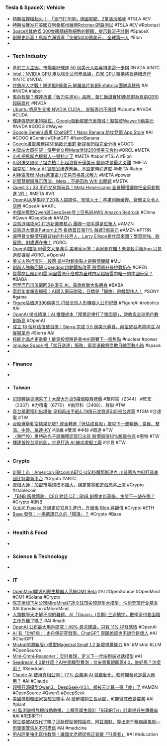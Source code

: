 ### Tesla & SpaceX; Vehicle
- [特斯拉撞樹起火！　「車門打不開」德國駕駛、2童活活燒死](https://www.ettoday.net/news/20250920/3036948.htm) #TSLA #EV
- [特斯拉獲准在美國亞利桑那州展開Robotaxi道路測試](https://ec.ltn.com.tw/article/breakingnews/5185341) #TSLA #EV #Robotaxi
- [SpaceX其他15,000隻眼睛細胞細胞的眼睛，提示載流子計劃](https://www.arch-web.com.tw/综合新闻/spacex其他15000隻眼睛細胞細胞的眼睛，提示載流子計劃/63051/) #SpaceX
- [創歷史新高！馬斯克淨資產「突破5000億美元」 全球第一人](https://tw.news.yahoo.com/創歷史新高-馬斯克淨資產-突破5000億美元-全球第-人-062800422.html) #Elon
-
- ### Tech Industry
- [基於三大主因，市場看好輝達 50 億美元入股英特爾這一步棋](https://technews.tw/2025/09/19/market-optimistic-about-nvidias-5-billion-investment-in-intel/) #NVDA #INTC
- [Intel：NVIDIA GPU 用以強化公司產品線，自家 GPU 架構將會持續進行](https://benchlife.info/intel-own-gpu-will-continue-as-future-product-will-use-nvidia-rtx-chiplets/) #INTC #NVDA
- [炒熱AI人才戰！輝達砸9億美元 網羅晶片新創Enfabrica團隊與技術](https://news.cnyes.com/news/id/6160050) #AI #NVDA #labor
- [風向有變？輝達放棄「致力先進AI」品牌，黃仁勳證實N1產品即為目前GB10超級晶片](https://hao.cnyes.com/post/195726) #NVDA
- [Ubuntu 將原生支援 NVIDIA CUDA， 安裝再也不麻煩](https://www.techbang.com/posts/125475-ubuntu-native-nvidia-cuda-support) #Ubuntu #NVDA #CUDA
- [輝達強勢進軍特斯拉、Google自動駕駛汽車領域！擬投資Wayve 5億美元](https://news.cnyes.com/news/id/6161551) #NVDA #GOOG #Wayve
- [Google Gemini 超車 ChatGPT！Nano Banana 助攻登頂 App Store](https://www.techbang.com/posts/125493-google-gemini-beats-chatgpt-app-store) #AI #GOOG #Gemini #ChatGPT #NanoBanana
- [Google廣告業務挨30億歐元重罰 新提案仍拒完全分拆](https://news.cnyes.com/news/id/6161059) #GOOG
- [AI雲端大單在望！傳甲骨文與Meta洽談200億美元合約](https://news.cnyes.com/news/id/6161294) #ORCL #META
- [小札把馬斯克機器人一號挖走了](https://hao.cnyes.com/post/195641) #META #labor #TSLA #Elon
- [AI泡沫又如何？祖克柏：比起浪費千億美元 錯過才是最大災難](https://news.cnyes.com/news/id/6161131) #META
- [祖克柏：Meta AI 實驗室禮遇菁英、不設定時程進度](https://technews.tw/2025/09/19/no-deadline-pressure-at-meta-superintelligence-labs/) #META #labor
- [AI耗電激增 Meta進軍電力交易市場尋求解方](https://news.cnyes.com/news/id/6161141) #META #power
- [新智慧眼鏡展示落漆，Meta：不是因為 Wifi 出問題](https://technews.tw/2025/09/20/meta-rayban-smart-glasses-went-wrong-during-display-due-to-bugs-and-setting-errors/) #META
- [Quest 3 / 3S 用戶又有新玩具！Meta Hyperscape 全景掃描讓你把全家都搬進 VR！](https://www.techbang.com/posts/125531-meta-hyperscape-vr-home-scanning-quest3) #META #VR
- [OpenAI从苹果挖了20多人搞硬件，知情人士：苹果创新缓慢、官僚主义令人厌倦](https://www.jiqizhixin.com/articles/2025-09-20-2) #OpenAI #AAPL
- [中國AI模型Qwen與DeepSeek登上亞馬遜AWS Amazon Bedrock](https://news.cnyes.com/news/id/6161507) #China #Qwen #DeepSeek #AMZN
- [亞馬遜強攻AGI打造新業務核心 團隊一把手還是位華人](https://news.cnyes.com/news/id/6160391) #AMZN
- [亞馬遜大賣家Pattern上市 掛牌首日漲11% 融資3億美元](https://news.cnyes.com/news/id/6161281) #AMZN #PTRN
- [讓甲骨文股價狂飆背後的科技巨人，Larry Ellison是什麼來頭？學習慾強、敢冒險、81歲還在拚！](https://www.bnext.com.tw/article/84527/larry-ellison-oracle) #ORCL
- [OpenAI加持 甲骨文大單滿手 美專家示警：兩家都在賭！未見殺手級App 只見過度擴容](https://news.cnyes.com/news/id/6161306) #ORCL #OpenAI
- [美光火熱行情告一段落 這些財報重點才是股價關鍵](https://news.cnyes.com/news/id/6161271) #MU
- [創辦人強勢回歸 Opendoor啟動鐵腕改革 股價飆升後挑戰仍在](https://news.cnyes.com/news/id/6160458) #OPEN
- [從電商巨頭到AI雲 阿里雲憑什麼成為全球四朵超級雲中唯一的中國玩家？](https://news.cnyes.com/news/id/6161544) #BABA
- [阿里巴巴市值飆回3兆港元 AI、電商推動大象轉身](https://news.cnyes.com/news/id/6161132) #BABA
- [索尼年度報告揭密：AI導入電玩開發，目標是「解放」遊戲製作人！](https://www.techbang.com/posts/125526-sony-ai-strategy-augment-human-creativity) #SONY #game
- [Figure估值達390億美元 打破全球人形機器人公司紀錄](https://news.cnyes.com/news/id/6160377) #FigureAI #robotics #AI
- [OpenAI 揭成績單：AI 推理成本「摩爾定律打了類固醇」，營收與全球用戶數創新高](https://finance.technews.tw/2025/09/20/openai-cfo-reveals-operational-report-for-the-first-time/) #OpenAI
- [成立 18 個月估值破百億！Sierra 完成 3.5 億美元募資，兩位矽谷老將押注 AI 客服革命](https://technews.tw/2025/09/20/bret-taylors-customer-service-ai-startup-just-raised-175m/) #Sierra #AI
- [核能比晶片更重要！能源投資將是美中AI競賽下一個焦點](https://news.cnyes.com/news/id/6161588) #nuclear #power
- [Impulse Space 推「當日送達」服務，衛星運輸將從數月縮至數小時](https://technews.tw/2025/09/20/same-day-delivery-comes-to-space-as-impulse-promises-satellite-transport-in-hours-not-months/) #space
-
- ### Finance
-
- ### Taiwan
- [記憶體缺貨潮來了！大摩大升這5檔個股目標價](https://www.gvm.com.tw/article/124451) #華邦電（2344） #旺宏（2337）#力積電（6770） #南亞科（2408）、群聯 #TW
- [賣台積電獲利出場後 皇翔再出手砸4.79億元改買進545張台達電](https://news.cnyes.com/news/id/6161012) #TSM #台達電 #TW
- [台股爆量軋空結束訊號? 資金轉進「低估成長股」搶攻下一波輪動：良維、雙鴻、中砂、眾達-KY](https://news.cnyes.com/news/id/6160424) #良維 #雙鴻 #中砂 #眾達 #TW
- [〈熱門股〉惠特矽光子設備獲認證已出貨 股價周漲18%脫離谷底](https://news.cnyes.com/news/id/6160893) #惠特 #TW
- [輝達首投台灣新創，宇見打造 AI 練功虛擬工廠](https://technews.tw/2025/09/19/metai-taiwan/) #宇見 #TW
-
- ### Crypto
- [新股上市｜American Bitcoin(ABTC-US)掛牌那斯達克 川普家族力挺打造美國比特幣新平台](https://uanalyze.com.tw/articles/6369632415) #Crypto #ABTC
- [摩根大通：加密市場規模不擴大，穩定幣零和遊戲恐將上演](https://abmedia.io/jpmorgan-stablecoin-zero-sum-game-crypto-market) #Crypto #stablecoin
- [「BNB 版微策略」CEO 對話 CZ：BNB 創歷史新高後，生態下一站在哪？](https://blockcast.it/2025/09/19/cz-on-bnb-with-david-namdar/) #Crypto #BNB
- [以太坊 Fusaka 升級定於12月3 進行，升級後 Blob 將翻倍](https://blockcast.it/2025/09/19/ethereum-mainnet-fusaka-upgrade-scheduled-for-dec-2025/) #Crypto #ETH
- [Base 發幣：一場蓄謀已久的「陽謀」？](https://blockcast.it/2025/09/20/why-does-base-beginning-to-explore-launching-a-native-token/) #Crypto #Base
-
- ### Health & Food
-
- ### Science & Technology
-
- ### IT
- [OpenMind開源AI原生機器人系統OM1 Beta](https://www.ithome.com.tw/news/171316) #AI #OpenSource #OpenMind #OM1 #Solana #Crypto
- [陈天桥旗下AI公司MiroMind打造全球顶尖预测型大模型，性能登顶行业基准](https://www.jiqizhixin.com/articles/2025-09-20-3) #AI #predicion #MicroMind
- [人類數學天才解不開的難題，AI「Gauss」(高斯) 三週搞定，數學家也要面臨工作危機了嗎？](https://www.techbang.com/posts/125460-ai-gauss-solves-math-problem-terence-tao-explains) #AI #math
- [OpenAI 公布最大用戶研究！49% 尋求建議，只有 11% 抒發感情](https://technews.tw/2025/09/19/openai-releases-largest-user-study-yet/) #OpenAI
- [AI 有「討好病」：史丹佛研究發現，ChatGPT 寧願說謊也不說你是壞人](https://technews.tw/2025/09/21/am-i-the-jerk-redditors-say-yes-but-chatgpt-and-other-bots-say-no/) #AI #ChatGPT
- [Mistral開源新版小模型Magistral Small 1.2 新增視覺能力](https://www.ithome.com.tw/news/171290) #AI #Mistral #LLM #OpenSource
- [Mini-Omni-Reasoner：实时推理，定义下一代端到端对话模型](https://www.jiqizhixin.com/articles/2025-09-20) #AI
- [Seedream 4.0是什麼？AI生圖模型實測：奈米香蕉跟即夢4.0，誰好用？怎麼用？](https://www.bnext.com.tw/article/84522/bytedance-seedream-4-ai-multimodal-creation-revolution) #Seedram
- [Claude AI 使用真相公開！77% 企業用 AI 做自動化，軟體開發竟是最大應用？](https://fc.bnext.com.tw/articles/view/4092) #AI #Claude
- [超强开源模型Qwen3、DeepSeek-V3.1，都被云计算一哥「收」了](https://www.jiqizhixin.com/articles/2025-09-19-7) #AMZN #OpenSource #Qwen3 #DeepSeek
- [美國橡樹嶺國家實驗室聯手 AI 破解植物生長祕密，可能徹底改變農業](https://technews.tw/2025/09/21/ornl-ai/) #AI #plant
- [AI 監測墜機危機啟動救援，工程系學生設計「REBIRTH」計畫提升生還機率](https://technews.tw/2025/09/18/engineers-unveil-bonkers-prototype-for-crash-proof-plane-following-air-india-disaster/) #AI #REBIRTH
- [醫生要被AI取代了嗎？這款模型預知癌症、阿茲海默，算出逾千種病痛風險—但專家警告AI不可盡信](https://tw.news.yahoo.com/醫生要被ai取代了嗎-這款模型預知癌症-阿茲海默-算出逾千種病痛風險-但專家警告ai不可盡信-060000727.html) #AI #medicine
- [用AI評量強化寫作教學！讓國文老師從修正者變「引導者」](https://flipedu.parenting.com.tw/article/010347) #AI #education
-